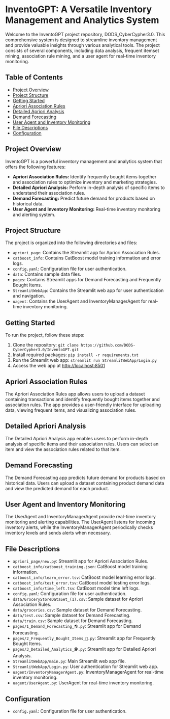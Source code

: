 # InventoGPT: A Versatile Inventory Management and Analytics System

Welcome to the InventoGPT project repository, DODS_CyberCypher3.0. This comprehensive system is designed to streamline inventory management and provide valuable insights through various analytical tools. The project consists of several components, including data analysis, frequent itemset mining, association rule mining, and a user agent for real-time inventory monitoring.

## Table of Contents
- [Project Overview](#project-overview)
- [Project Structure](#project-structure)
- [Getting Started](#getting-started)
- [Apriori Association Rules](#apriori-association-rules)
- [Detailed Apriori Analysis](#detailed-apriori-analysis)
- [Demand Forecasting](#demand-forecasting)
- [User Agent and Inventory Monitoring](#user-agent-and-inventory-monitoring)
- [File Descriptions](#file-descriptions)
- [Configuration](#configuration)

## Project Overview
InventoGPT is a powerful inventory management and analytics system that offers the following features:

- **Apriori Association Rules:** Identify frequently bought items together and association rules to optimize inventory and marketing strategies.
- **Detailed Apriori Analysis:** Perform in-depth analysis of specific items to understand their association rules.
- **Demand Forecasting:** Predict future demand for products based on historical data.
- **User Agent and Inventory Monitoring:** Real-time inventory monitoring and alerting system.

## Project Structure
The project is organized into the following directories and files:

- `apriori_page`: Contains the Streamlit app for Apriori Association Rules.
- `catboost_info`: Contains CatBoost model training information and error logs.
- `config.yaml`: Configuration file for user authentication.
- `data`: Contains sample data files.
- `pages`: Contains Streamlit apps for Demand Forecasting and Frequently Bought Items.
- `StreamlitWebApp`: Contains the Streamlit web app for user authentication and navigation.
- `uagent`: Contains the UserAgent and InventoryManagerAgent for real-time inventory monitoring.

## Getting Started
To run the project, follow these steps:

1. Clone the repository: `git clone https://github.com/DODS-CyberCypher3.0/InventoGPT.git`
2. Install required packages: `pip install -r requirements.txt`
3. Run the Streamlit web app: `streamlit run StreamlitWebApp/Login.py`
4. Access the web app at [http://localhost:8501](http://localhost:8501)

## Apriori Association Rules
The Apriori Association Rules app allows users to upload a dataset containing transactions and identify frequently bought items together and association rules. The app provides a user-friendly interface for uploading data, viewing frequent items, and visualizing association rules.

## Detailed Apriori Analysis
The Detailed Apriori Analysis app enables users to perform in-depth analysis of specific items and their association rules. Users can select an item and view the association rules related to that item.

## Demand Forecasting
The Demand Forecasting app predicts future demand for products based on historical data. Users can upload a dataset containing product demand data and view the predicted demand for each product.

## User Agent and Inventory Monitoring
The UserAgent and InventoryManagerAgent provide real-time inventory monitoring and alerting capabilities. The UserAgent listens for incoming inventory alerts, while the InventoryManagerAgent periodically checks inventory levels and sends alerts when necessary.

## File Descriptions
- `apriori_page/new.py`: Streamlit app for Apriori Association Rules.
- `catboost_info/catboost_training.json`: CatBoost model training information.
- `catboost_info/learn_error.tsv`: CatBoost model learning error logs.
- `catboost_info/test_error.tsv`: CatBoost model testing error logs.
- `catboost_info/time_left.tsv`: CatBoost model time left logs.
- `config.yaml`: Configuration file for user authentication.
- `data/GroceryStoreDataSet_(1).csv`: Sample dataset for Apriori Association Rules.
- `data/groceries.csv`: Sample dataset for Demand Forecasting.
- `data/test.csv`: Sample dataset for Demand Forecasting.
- `data/train.csv`: Sample dataset for Demand Forecasting.
- `pages/1_Demand_Forecasting_🌎.py`: Streamlit app for Demand Forecasting.
- `pages/2_Frequently_Bought_Items_💸.py`: Streamlit app for Frequently Bought Items.
- `pages/3_Detailed_Analytics_🕵️.py`: Streamlit app for Detailed Apriori Analysis.
- `StreamlitWebApp/main.py`: Main Streamlit web app file.
- `StreamlitWebApp/Login.py`: User authentication for Streamlit web app.
- `uagent/InventoryManagerAgent.py`: InventoryManagerAgent for real-time inventory monitoring.
- `uagent/UserAgent.py`: UserAgent for real-time inventory monitoring.

## Configuration
- `config.yaml`: Configuration file for user authentication.
